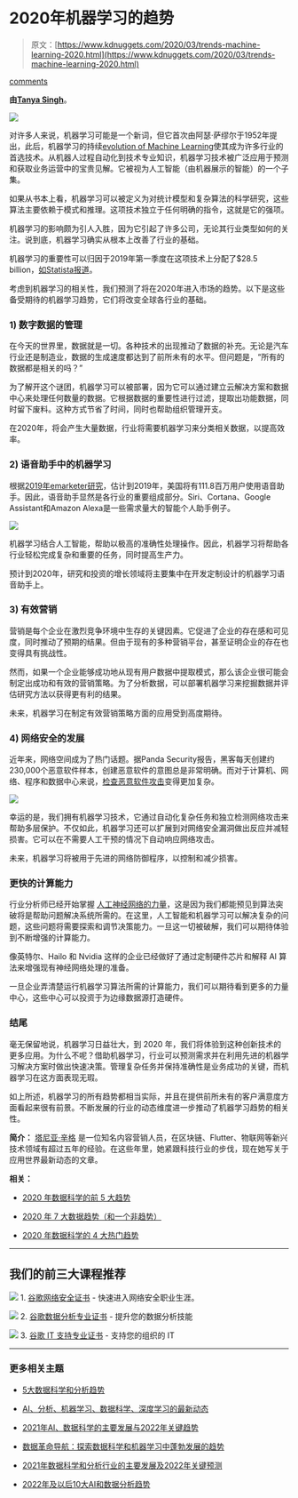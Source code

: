 # 2020年机器学习的趋势

> 原文：[https://www.kdnuggets.com/2020/03/trends-machine-learning-2020.html](https://www.kdnuggets.com/2020/03/trends-machine-learning-2020.html)

[comments](#comments)

**由[Tanya Singh](https://www.linkedin.com/in/tanya-singh-10)**。

![](../Images/cf2a652e29193a1a756b850d8da51e3d.png)

对许多人来说，机器学习可能是一个新词，但它首次由阿瑟·萨缪尔于1952年提出，此后，机器学习的持续[evolution of Machine Learning](https://www.mobileappdaily.com/evolution-of-machine-learning)使其成为许多行业的首选技术。从机器人过程自动化到技术专业知识，机器学习技术被广泛应用于预测和获取业务运营中的宝贵见解。它被视为人工智能（由机器展示的智能）的一个子集。

如果从书本上看，机器学习可以被定义为对统计模型和复杂算法的科学研究，这些算法主要依赖于模式和推理。这项技术独立于任何明确的指令，这就是它的强项。

机器学习的影响颇为引人入胜，因为它引起了许多公司，无论其行业类型如何的关注。说到底，机器学习确实从根本上改善了行业的基础。

机器学习的重要性可以归因于2019年第一季度在这项技术上分配了$28.5 billion，[如Statista报道](https://www.statista.com/chart/17966/worldwide-artificial-intelligence-funding/)。

考虑到机器学习的相关性，我们预测了将在2020年进入市场的趋势。以下是这些备受期待的机器学习趋势，它们将改变全球各行业的基础。

### 1) 数字数据的管理

在今天的世界里，数据就是一切。各种技术的出现推动了数据的补充。无论是汽车行业还是制造业，数据的生成速度都达到了前所未有的水平。但问题是，“所有的数据都是相关的吗？”

为了解开这个谜团，机器学习可以被部署，因为它可以通过建立云解决方案和数据中心来处理任何数量的数据。它根据数据的重要性进行过滤，提取出功能数据，同时留下废料。这种方式节省了时间，同时也帮助组织管理开支。

在2020年，将会产生大量数据，行业将需要机器学习来分类相关数据，以提高效率。

### 2) 语音助手中的机器学习

根据[2019年emarketer研究](https://www.emarketer.com/content/us-voice-assistant-users-2019)，估计到2019年，美国将有111.8百万用户使用语音助手。因此，语音助手显然是各行业的重要组成部分。Siri、Cortana、Google Assistant和Amazon Alexa是一些需求量大的智能个人助手例子。

![](../Images/60d174815bff5a8be0725f58308fed6a.png)

机器学习结合人工智能，帮助以极高的准确性处理操作。因此，机器学习将帮助各行业轻松完成复杂和重要的任务，同时提高生产力。

预计到2020年，研究和投资的增长领域将主要集中在开发定制设计的机器学习语音助手上。

### 3) 有效营销

营销是每个企业在激烈竞争环境中生存的关键因素。它促进了企业的存在感和可见度，同时推动了预期的结果。但由于现有的多种营销平台，甚至证明企业的存在也变得具有挑战性。

然而，如果一个企业能够成功地从现有用户数据中提取模式，那么该企业很可能会制定出成功和有效的营销策略。为了分析数据，可以部署机器学习来挖掘数据并评估研究方法以获得更有利的结果。

未来，机器学习在制定有效营销策略方面的应用受到高度期待。

### 4) 网络安全的发展

近年来，网络空间成为了热门话题。据Panda Security报告，黑客每天创建约230,000个恶意软件样本，创建恶意软件的意图总是非常明确。而对于计算机、网络、程序和数据中心来说，[检查恶意软件攻击](https://www.techprevue.com/cyber-security-malware-attack-protection/)变得更加复杂。

![](../Images/8c2c7f085138176390b93ef684da62a0.png)

幸运的是，我们拥有机器学习技术，它通过自动化复杂任务和独立检测网络攻击来帮助多层保护。不仅如此，机器学习还可以扩展到对网络安全漏洞做出反应并减轻损害。它可以在不需要人工干预的情况下自动响应网络攻击。

未来，机器学习将被用于先进的网络防御程序，以控制和减少损害。

### 更快的计算能力

行业分析师已经开始掌握 [人工神经网络的力量](https://www.kdnuggets.com/2019/10/introduction-artificial-neural-networks.html)，这是因为我们都能预见到算法突破将是帮助问题解决系统所需的。在这里，人工智能和机器学习可以解决复杂的问题，这些问题将需要探索和调节决策能力。一旦这一切被破解，我们可以期待体验到不断增强的计算能力。

像英特尔、Hailo 和 Nvidia 这样的企业已经做好了通过定制硬件芯片和解释 AI 算法来增强现有神经网络处理的准备。

一旦企业弄清楚运行机器学习算法所需的计算能力，我们可以期待看到更多的力量中心，这些中心可以投资于为边缘数据源打造硬件。

### 结尾

毫无保留地说，机器学习日益壮大，到 2020 年，我们将体验到这种创新技术的更多应用。为什么不呢？借助机器学习，行业可以预测需求并在利用先进的机器学习解决方案时做出快速决策。管理复杂任务并保持准确性是业务成功的关键，而机器学习在这方面表现无瑕。

如上所述，机器学习的所有趋势都相当实际，并且在提供前所未有的客户满意度方面看起来很有前景。不断发展的行业的动态维度进一步推动了机器学习趋势的相关性。

**简介：** [塔尼亚·辛格](https://www.linkedin.com/in/tanya-singh-10) 是一位知名内容营销人员，在区块链、Flutter、物联网等新兴技术领域有超过五年的经验。在这些年里，她紧跟科技行业的步伐，现在她写关于应用世界最新动态的文章。

**相关：**

+   [2020 年数据科学的前 5 大趋势](https://www.kdnuggets.com/2020/02/top-5-data-science-trends.html)

+   [2020 年 7 大数据趋势（和一个非趋势）](https://www.kdnuggets.com/2020/02/7-data-trends-2020.html)

+   [2020 年数据科学的 4 大热门趋势](https://www.kdnuggets.com/2019/12/4-hottest-trends-data-science-2020.html)

* * *

## 我们的前三大课程推荐

![](../Images/0244c01ba9267c002ef39d4907e0b8fb.png) 1\. [谷歌网络安全证书](https://www.kdnuggets.com/google-cybersecurity) - 快速进入网络安全职业生涯。

![](../Images/e225c49c3c91745821c8c0368bf04711.png) 2\. [谷歌数据分析专业证书](https://www.kdnuggets.com/google-data-analytics) - 提升您的数据分析技能

![](../Images/0244c01ba9267c002ef39d4907e0b8fb.png) 3\. [谷歌 IT 支持专业证书](https://www.kdnuggets.com/google-itsupport) - 支持您的组织的 IT

* * *

### 更多相关主题

+   [5大数据科学和分析趋势](https://www.kdnuggets.com/2022/08/5-key-data-science-trends-analytics-trends.html)

+   [AI、分析、机器学习、数据科学、深度学习的最新动态](https://www.kdnuggets.com/2021/12/developments-predictions-ai-machine-learning-data-science-research.html)

+   [2021年AI、数据科学的主要发展与2022年关键趋势](https://www.kdnuggets.com/2021/12/trends-ai-data-science-ml-technology.html)

+   [数据革命导航：探索数据科学和机器学习中蓬勃发展的趋势](https://www.kdnuggets.com/navigating-the-data-revolution-exploring-the-booming-trends-in-data-science-and-machine-learning)

+   [2021年数据科学和分析行业的主要发展及2022年关键预测](https://www.kdnuggets.com/2021/12/developments-predictions-data-science-analytics-industry.html)

+   [2022年及以后10大AI和数据分析趋势](https://www.kdnuggets.com/2021/12/10-key-ai-trends-for-2022.html)
